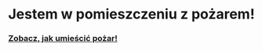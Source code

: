 # Jestem w pomieszczeniu z pożarem!

### [Zobacz, jak umieścić pożar!](../../../../powtarzalne/pozar/umieszczam-pozar.md)